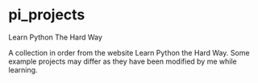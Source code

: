 # pi_projects
Learn Python The Hard Way

A collection in order from the website Learn Python the Hard Way.
Some example projects may differ as they have been modified by me while learning.
